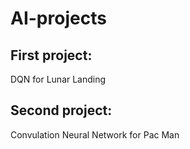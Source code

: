 # AI-projects
## First project: 
DQN for Lunar Landing 
## Second project:
Convulation Neural Network for Pac Man
